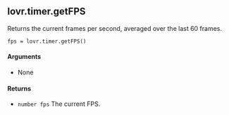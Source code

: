 <!--
category: reference
-->

lovr.timer.getFPS
---

Returns the current frames per second, averaged over the last 60 frames.

    fps = lovr.timer.getFPS()

#### Arguments

- None

#### Returns

- `number fps` The current FPS.
